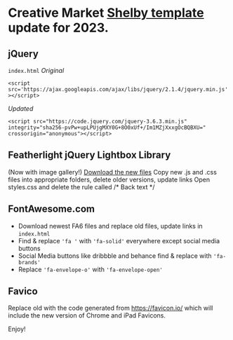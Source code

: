 # Creative Market  [Shelby template](https://creativemarket.com/Bruk/70522-Shelby-One-Page-HTML5-Template) update for 2023. 


## jQuery

`index.html`
*Original* 

`<script src='https://ajax.googleapis.com/ajax/libs/jquery/2.1.4/jquery.min.js'></script>` 

*Updated*

`<script src="https://code.jquery.com/jquery-3.6.3.min.js" integrity="sha256-pvPw+upLPUjgMXY0G+8O0xUf+/Im1MZjXxxgOcBQBXU=" crossorigin="anonymous"></script>`

## Featherlight jQuery Lightbox Library

(Now with image gallery!)
[Download the new files](https://noelboss.github.io/featherlight/)
Copy new .js and .css files into appropriate folders, delete older versions, update links
Open styles.css and delete the rule called /* Back text */

## FontAwesome.com

* Download newest FA6 files and replace old files, update links in `index.html`
* Find & replace `'fa '` with `'fa-solid'` everywhere except social media buttons
* Social Media buttons like dribbble and behance find & replace with `'fa-brands'`
* Replace `'fa-envelope-o'` with `'fa-envelope-open'`

## Favico

Replace old <!-- Favicon --> with the code generated from https://favicon.io/ which will include the new version of Chrome and iPad Favicons.

Enjoy!
